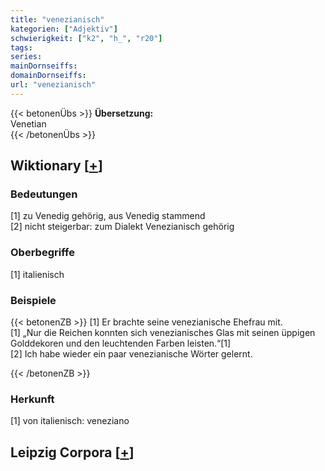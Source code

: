 ```yaml
---
title: "venezianisch"
kategorien: ["Adjektiv"]
schwierigkeit: ["k2", "h_", "r20"]
tags:
series:
mainDornseiffs:
domainDornseiffs:
url: "venezianisch"
---
```


{{< betonenÜbs >}}
**Übersetzung:**  
Venetian  
{{< /betonenÜbs >}}

## Wiktionary [[+](https://de.wiktionary.org/wiki/venezianisch)]

### Bedeutungen
[1] zu Venedig gehörig, aus Venedig stammend  
[2] nicht steigerbar: zum Dialekt Venezianisch gehörig  

### Oberbegriffe
[1] italienisch  

### Beispiele
{{< betonenZB >}}
[1] Er brachte seine venezianische Ehefrau mit.  
[1] „Nur die Reichen konnten sich venezianisches Glas mit seinen üppigen Golddekoren und den leuchtenden Farben leisten.“[1]  
[2] Ich habe wieder ein paar venezianische Wörter gelernt.  

{{< /betonenZB >}}
### Herkunft
[1] von italienisch: veneziano  


## Leipzig Corpora [[+](https://corpora.uni-leipzig.de/en/res?word=venezianisch&corpusId=deu_newscrawl-public_2018)]


